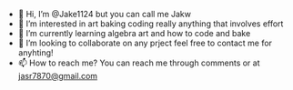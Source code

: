- 👋 Hi, I’m @Jake1124 but you can call me Jakw
- 👀 I’m interested in art baking coding really anything that involves effort
- 🌱 I’m currently learning algebra art and how to code and bake
- 💞️ I’m looking to collaborate on any prject feel free to contact me for anyhting!
- 📫 How to reach me? You can reach me through comments or at jasr7870@gmail.com

<!---
Jake1124/Jake1124 is a ✨ special ✨ repository because its `README.md` (this file) appears on your GitHub profile.
You can click the Preview link to take a look at your changes.
--->
